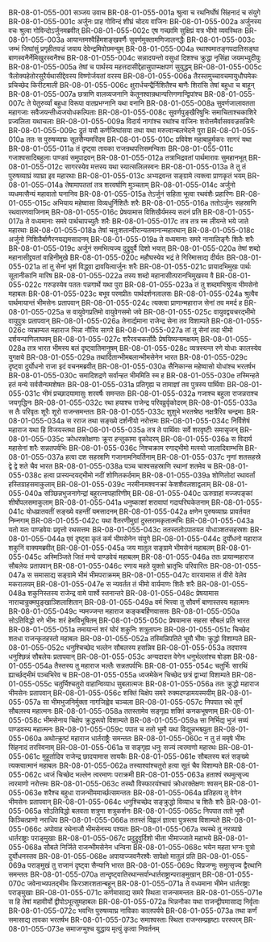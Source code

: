 BR-08-01-055-001  सञ्जय उवाच
BR-08-01-055-001a श्रुत्वा च रथनिर्घोषं सिंहनादं च संयुगे
BR-08-01-055-001c अर्जुनः प्राह गोविन्दं शीघ्रं चोदय वाजिनः
BR-08-01-055-002a अर्जुनस्य वचः श्रुत्वा गोविन्दोऽर्जुनमब्रवीत्
BR-08-01-055-002c एष गच्छामि सुक्षिप्रं यत्र भीमो व्यवस्थितः
BR-08-01-055-003a आयान्तमश्वैर्हिमशङ्खवर्णैः सुवर्णमुक्तामणिजालनद्धैः
BR-08-01-055-003c जम्भं जिघांसुं प्रगृहीतवज्रं जयाय देवेन्द्रमिवोग्रमन्युम्
BR-08-01-055-004a रथाश्वमातङ्गपदातिसङ्घा बाणस्वनैर्नेमिखुरस्वनैश्च
BR-08-01-055-004c सन्नादयन्तो वसुधां दिशश्च क्रुद्धा नृसिंहा जयमभ्युदीयुः
BR-08-01-055-005a तेषां च पार्थस्य महत्तदासीद्देहासुपाप्मक्षपणं सुयुद्धम्
BR-08-01-055-005c त्रैलोक्यहेतोरसुरैर्यथासीद्देवस्य विष्णोर्जयतां वरस्य
BR-08-01-055-006a तैरस्तमुच्चावचमायुधौघमेकः प्रचिच्छेद किरीटमाली
BR-08-01-055-006c क्षुरार्धचन्द्रैर्निशितैश्च बाणैः शिरांसि तेषां बहुधा च बाहून्
BR-08-01-055-007a छत्राणि वालव्यजनानि केतूनश्वान्रथान्पत्तिगणान्द्विपांश्च
BR-08-01-055-007c ते पेतुरुर्व्यां बहुधा विरूपा वातप्रभग्नानि यथा वनानि
BR-08-01-055-008a सुवर्णजालावतता महागजाः सवैजयन्तीध्वजयोधकल्पिताः
BR-08-01-055-008c सुवर्णपुङ्खैरिषुभिः समाचिताश्चकाशिरे प्रज्वलिता यथाचलाः
BR-08-01-055-009a विदार्य नागांश्च रथांश्च वाजिनः शरोत्तमैर्वासववज्रसन्निभैः
BR-08-01-055-009c द्रुतं ययौ कर्णजिघांसया तथा यथा मरुत्वान्बलभेदने पुरा
BR-08-01-055-010a ततः स पुरुषव्याघ्रः सूतसैन्यमरिंदम
BR-08-01-055-010c प्रविवेश महाबाहुर्मकरः सागरं यथा
BR-08-01-055-011a तं दृष्ट्वा तावका राजन्रथपत्तिसमन्विताः
BR-08-01-055-011c गजाश्वसादिबहुलाः पाण्डवं समुपाद्रवन्
BR-08-01-055-012a तत्राभिद्रवतां पार्थमारावः सुमहानभूत्
BR-08-01-055-012c सागरस्येव मत्तस्य यथा स्यात्सलिलस्वनः
BR-08-01-055-013a ते तु तं पुरुषव्याघ्रं व्याघ्रा इव महारथाः
BR-08-01-055-013c अभ्यद्रवन्त सङ्ग्रामे त्यक्त्वा प्राणकृतं भयम्
BR-08-01-055-014a तेषामापततां तत्र शरवर्षाणि मुञ्चताम्
BR-08-01-055-014c अर्जुनो व्यधमत्सैन्यं महावातो घनानिव
BR-08-01-055-015a तेऽर्जुनं सहिता भूत्वा रथवंशैः प्रहारिणः
BR-08-01-055-015c अभियाय महेष्वासा विव्यधुर्निशितैः शरैः
BR-08-01-055-016a ततोऽर्जुनः सहस्राणि रथवारणवाजिनाम्
BR-08-01-055-016c प्रेषयामास विशिखैर्यमस्य सदनं प्रति
BR-08-01-055-017a ते वध्यमानाः समरे पार्थचापच्युतैः शरैः
BR-08-01-055-017c तत्र तत्र स्म लीयन्ते भये जाते महारथाः
BR-08-01-055-018a तेषां चतुःशतान्वीरान्यतमानान्महारथान्
BR-08-01-055-018c अर्जुनो निशितैर्बाणैरनयद्यमसादनम्
BR-08-01-055-019a ते वध्यमानाः समरे नानालिङ्गैः शितैः शरैः
BR-08-01-055-019c अर्जुनं समभित्यज्य दुद्रुवुर्वै दिशो भयात्
BR-08-01-055-020a तेषां शब्दो महानासीद्द्रवतां वाहिनीमुखे
BR-08-01-055-020c महौघस्येव भद्रं ते गिरिमासाद्य दीर्यतः
BR-08-01-055-021a तां तु सेनां भृशं विद्ध्वा द्रावयित्वार्जुनः शरैः
BR-08-01-055-021c प्रायादभिमुखः पार्थः सूतानीकानि मारिष
BR-08-01-055-022a तस्य शब्दो महानासीत्परानभिमुखस्य वै
BR-08-01-055-022c गरुडस्येव पततः पन्नगार्थे यथा पुरा
BR-08-01-055-023a तं तु शब्दमभिश्रुत्य भीमसेनो महाबलः
BR-08-01-055-023c बभूव परमप्रीतः पार्थदर्शनलालसः
BR-08-01-055-024a श्रुत्वैव पार्थमायान्तं भीमसेनः प्रतापवान्
BR-08-01-055-024c त्यक्त्वा प्राणान्महाराज सेनां तव ममर्द ह
BR-08-01-055-025a स वायुवेगप्रतिमो वायुवेगसमो जवे
BR-08-01-055-025c वायुवद्व्यचरद्भीमो वायुपुत्रः प्रतापवान्
BR-08-01-055-026a तेनार्द्यमाना राजेन्द्र सेना तव विशाम्पते
BR-08-01-055-026c व्यभ्राम्यत महाराज भिन्ना नौरिव सागरे
BR-08-01-055-027a तां तु सेनां तदा भीमो दर्शयन्पाणिलाघवम्
BR-08-01-055-027c शरैरवचकर्तोग्रैः प्रेषयिष्यन्यमक्षयम्
BR-08-01-055-028a तत्र भारत भीमस्य बलं दृष्ट्वातिमानुषम्
BR-08-01-055-028c व्यत्रस्यन्त रणे योधाः कालस्येव युगक्षये
BR-08-01-055-029a तथार्दितान्भीमबलान्भीमसेनेन भारत
BR-08-01-055-029c दृष्ट्वा दुर्योधनो राजा इदं वचनमब्रवीत्
BR-08-01-055-030a सैनिकान्स महेष्वासो योधांश्च भरतर्षभ
BR-08-01-055-030c समादिशद्रणे सर्वान्हत भीममिति स्म ह
BR-08-01-055-030e तस्मिन्हते हतं मन्ये सर्वसैन्यमशेषतः
BR-08-01-055-031a प्रतिगृह्य च तामाज्ञां तव पुत्रस्य पार्थिवाः
BR-08-01-055-031c भीमं प्रच्छादयामासुः शरवर्षैः समन्ततः
BR-08-01-055-032a गजाश्च बहुला राजन्नराश्च जयगृद्धिनः
BR-08-01-055-032c रथा हयाश्च राजेन्द्र परिवव्रुर्वृकोदरम्
BR-08-01-055-033a स तैः परिवृतः शूरैः शूरो राजन्समन्ततः
BR-08-01-055-033c शुशुभे भरतश्रेष्ठ नक्षत्रैरिव चन्द्रमाः
BR-08-01-055-034a स रराज तथा सङ्ख्ये दर्शनीयो नरोत्तमः
BR-08-01-055-034c निर्विशेषं महाराज यथा हि विजयस्तथा
BR-08-01-055-035a तत्र ते पार्थिवाः सर्वे शरवृष्टीः समासृजन्
BR-08-01-055-035c क्रोधरक्तेक्षणाः क्रूरा हन्तुकामा वृकोदरम्
BR-08-01-055-036a स विदार्य महासेनां शरैः सन्नतपर्वभिः
BR-08-01-055-036c निश्चक्राम रणाद्भीमो मत्स्यो जालादिवाम्भसि
BR-08-01-055-037a हत्वा दश सहस्राणि गजानामनिवर्तिनाम्
BR-08-01-055-037c नृणां शतसहस्रे द्वे द्वे शते चैव भारत
BR-08-01-055-038a पञ्च चाश्वसहस्राणि रथानां शतमेव च
BR-08-01-055-038c हत्वा प्रास्यन्दयद्भीमो नदीं शोणितकर्दमाम्
BR-08-01-055-039a शोणितोदां रथावर्तां हस्तिग्राहसमाकुलाम्
BR-08-01-055-039c नरमीनामश्वनक्रां केशशैवलशाद्वलाम्
BR-08-01-055-040a सञ्छिन्नभुजनागेन्द्रां बहुरत्नापहारिणीम्
BR-08-01-055-040c ऊरुग्राहां मज्जपङ्कां शीर्षोपलसमाकुलाम्
BR-08-01-055-041a धनुष्काशां शरावापां गदापरिघकेतनाम्
BR-08-01-055-041c योधव्रातवतीं सङ्ख्ये वहन्तीं यमसादनम्
BR-08-01-055-042a क्षणेन पुरुषव्याघ्रः प्रावर्तयत निम्नगाम्
BR-08-01-055-042c यथा वैतरणीमुग्रां दुस्तरामकृतात्मभिः
BR-08-01-055-043a यतो यतः पाण्डवेयः प्रवृत्तो रथसत्तमः
BR-08-01-055-043c ततस्ततोऽपातयत योधाञ्शतसहस्रशः
BR-08-01-055-044a एवं दृष्ट्वा कृतं कर्म भीमसेनेन संयुगे
BR-08-01-055-044c दुर्योधनो महाराज शकुनिं वाक्यमब्रवीत्
BR-08-01-055-045a जय मातुल सङ्ग्रामे भीमसेनं महाबलम्
BR-08-01-055-045c अस्मिञ्जिते जितं मन्ये पाण्डवेयं महाबलम्
BR-08-01-055-046a ततः प्रायान्महाराज सौबलेयः प्रतापवान्
BR-08-01-055-046c रणाय महते युक्तो भ्रातृभिः परिवारितः
BR-08-01-055-047a स समासाद्य सङ्ग्रामे भीमं भीमपराक्रमम्
BR-08-01-055-047c वारयामास तं वीरो वेलेव मकरालयम्
BR-08-01-055-047e स न्यवर्तत तं भीमो वार्यमाणः शितैः शरैः
BR-08-01-055-048a शकुनिस्तस्य राजेन्द्र वामे पार्श्वे स्तनान्तरे
BR-08-01-055-048c प्रेषयामास नाराचान्रुक्मपुङ्खाञ्शिलाशितान्
BR-08-01-055-049a वर्म भित्त्वा तु सौवर्णं बाणास्तस्य महात्मनः
BR-08-01-055-049c न्यमज्जन्त महाराज कङ्कबर्हिणवाससः
BR-08-01-055-050a सोऽतिविद्धो रणे भीमः शरं हेमविभूषितम्
BR-08-01-055-050c प्रेषयामास सहसा सौबलं प्रति भारत
BR-08-01-055-051a तमायान्तं शरं घोरं शकुनिः शत्रुतापनः
BR-08-01-055-051c चिच्छेद शतधा राजन्कृतहस्तो महाबलः
BR-08-01-055-052a तस्मिन्निपतिते भूमौ भीमः क्रुद्धो विशाम्पते
BR-08-01-055-052c धनुश्चिच्छेद भल्लेन सौबलस्य हसन्निव
BR-08-01-055-053a तदपास्य धनुश्छिन्नं सौबलेयः प्रतापवान्
BR-08-01-055-053c अन्यदादत्त वेगेन धनुर्भल्लांश्च षोडश
BR-08-01-055-054a तैस्तस्य तु महाराज भल्लैः सन्नतपर्वभिः
BR-08-01-055-054c चतुर्भिः सारथिं ह्यार्च्छद्भीमं पञ्चभिरेव च
BR-08-01-055-055a ध्वजमेकेन चिच्छेद छत्रं द्वाभ्यां विशाम्पते
BR-08-01-055-055c चतुर्भिश्चतुरो वाहान्विव्याध सुबलात्मजः
BR-08-01-055-056a ततः क्रुद्धो महाराज भीमसेनः प्रतापवान्
BR-08-01-055-056c शक्तिं चिक्षेप समरे रुक्मदण्डामयस्मयीम्
BR-08-01-055-057a सा भीमभुजनिर्मुक्ता नागजिह्वेव चञ्चला
BR-08-01-055-057c निपपात रथे तूर्णं सौबलस्य महात्मनः
BR-08-01-055-058a ततस्तामेव सङ्गृह्य शक्तिं कनकभूषणाम्
BR-08-01-055-058c भीमसेनाय चिक्षेप क्रुद्धरूपो विशाम्पते
BR-08-01-055-059a सा निर्भिद्य भुजं सव्यं पाण्डवस्य महात्मनः
BR-08-01-055-059c पपात च ततो भूमौ यथा विद्युन्नभश्च्युता
BR-08-01-055-060a अथोत्क्रुष्टं महाराज धार्तराष्ट्रैः समन्ततः
BR-08-01-055-060c न तु तं ममृषे भीमः सिंहनादं तरस्विनाम्
BR-08-01-055-061a स सङ्गृह्य धनुः सज्यं त्वरमाणो महारथः
BR-08-01-055-061c मुहूर्तादिव राजेन्द्र छादयामास सायकैः
BR-08-01-055-061e सौबलस्य बलं सङ्ख्ये त्यक्त्वात्मानं महाबलः
BR-08-01-055-062a तस्याश्वांश्चतुरो हत्वा सूतं चैव विशाम्पते
BR-08-01-055-062c ध्वजं चिच्छेद भल्लेन त्वरमाणः पराक्रमी
BR-08-01-055-063a हताश्वं रथमुत्सृज्य त्वरमाणो नरोत्तमः
BR-08-01-055-063c तस्थौ विस्फारयंश्चापं क्रोधरक्तेक्षणः श्वसन्
BR-08-01-055-063e शरैश्च बहुधा राजन्भीममार्च्छत्समन्ततः
BR-08-01-055-064a प्रतिहत्य तु वेगेन भीमसेनः प्रतापवान्
BR-08-01-055-064c धनुश्चिच्छेद सङ्क्रुद्धो विव्याध च शितैः शरैः
BR-08-01-055-065a सोऽतिविद्धो बलवता शत्रुणा शत्रुकर्शनः
BR-08-01-055-065c निपपात ततो भूमौ किञ्चित्प्राणो नराधिप
BR-08-01-055-066a ततस्तं विह्वलं ज्ञात्वा पुत्रस्तव विशाम्पते
BR-08-01-055-066c अपोवाह रथेनाजौ भीमसेनस्य पश्यतः
BR-08-01-055-067a रथस्थे तु नरव्याघ्रे धार्तराष्ट्राः पराङ्मुखाः
BR-08-01-055-067c प्रदुद्रुवुर्दिशो भीता भीमाज्जाते महाभये
BR-08-01-055-068a सौबले निर्जिते राजन्भीमसेनेन धन्विना
BR-08-01-055-068c भयेन महता भग्नः पुत्रो दुर्योधनस्तव
BR-08-01-055-068e अपायाज्जवनैरश्वैः सापेक्षो मातुलं प्रति
BR-08-01-055-069a पराङ्मुखं तु राजानं दृष्ट्वा सैन्यानि भारत
BR-08-01-055-069c विप्रजग्मुः समुत्सृज्य द्वैरथानि समन्ततः
BR-08-01-055-070a तान्दृष्ट्वातिरथान्सर्वान्धार्तराष्ट्रान्पराङ्मुखान्
BR-08-01-055-070c जवेनाभ्यपतद्भीमः किरञ्शरशतान्बहून्
BR-08-01-055-071a ते वध्यमाना भीमेन धार्तराष्ट्राः पराङ्मुखाः
BR-08-01-055-071c कर्णमासाद्य समरे स्थिता राजन्समन्ततः
BR-08-01-055-071e स हि तेषां महावीर्यो द्वीपोऽभूत्सुमहाबलः
BR-08-01-055-072a भिन्ननौका यथा राजन्द्वीपमासाद्य निर्वृताः
BR-08-01-055-072c भवन्ति पुरुषव्याघ्र नाविकाः कालपर्यये
BR-08-01-055-073a तथा कर्णं समासाद्य तावका भरतर्षभ
BR-08-01-055-073c समाश्वस्ताः स्थिता राजन्सम्प्रहृष्टाः परस्परम्
BR-08-01-055-073e समाजग्मुश्च युद्धाय मृत्युं कृत्वा निवर्तनम्

